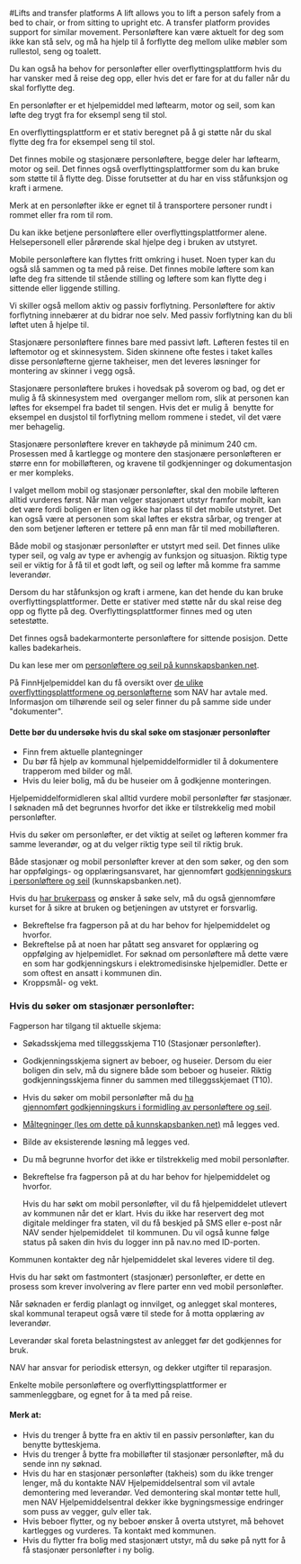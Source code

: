 #Lifts and transfer platforms
A lift allows you to lift a person safely from a bed to chair, or from sitting to upright etc. A transfer platform provides support for similar movement.
Personløftere kan være aktuelt for deg som ikke kan stå selv, og må ha hjelp til å forflytte deg mellom ulike møbler som rullestol, seng og toalett.

 Du kan også ha behov for personløfter eller overflyttingsplattform hvis du har vansker med å reise deg opp, eller hvis det er fare for at du faller når du skal forflytte deg.

 En personløfter er et hjelpemiddel med løftearm, motor og seil, som kan løfte deg trygt fra for eksempl seng til stol.

 En overflyttingsplattform er et stativ beregnet på å gi støtte når du skal flytte deg fra for eksempel seng til stol.

 Det finnes mobile og stasjonære personløftere, begge deler har løftearm, motor og seil. Det finnes også overflyttingsplattformer som du kan bruke som støtte til å flytte deg. Disse forutsetter at du har en viss ståfunksjon og kraft i armene.

 Merk at en personløfter ikke er egnet til å transportere personer rundt i rommet eller fra rom til rom.

 Du kan ikke betjene personløftere eller overflyttingsplattformer alene. Helsepersonell eller pårørende skal hjelpe deg i bruken av utstyret.

 Mobile personløftere kan flyttes fritt omkring i huset. Noen typer kan du også slå sammen og ta med på reise. Det finnes mobile løftere som kan løfte deg fra sittende til stående stilling og løftere som kan flytte deg i sittende eller liggende stilling.

 Vi skiller også mellom aktiv og passiv forflytning. Personløftere for aktiv forflytning innebærer at du bidrar noe selv. Med passiv forflytning kan du bli løftet uten å hjelpe til.

 Stasjonære personløftere finnes bare med passivt løft. Løfteren festes til en løftemotor og et skinnesystem. Siden skinnene ofte festes i taket kalles disse personløfterne gjerne takheiser, men det leveres løsninger for montering av skinner i vegg også.

 Stasjonære personløftere brukes i hovedsak på soverom og bad, og det er mulig å få skinnesystem med  overganger mellom rom, slik at personen kan løftes for eksempel fra badet til sengen. Hvis det er mulig å  benytte for eksempel en dusjstol til forflytning mellom rommene i stedet, vil det være mer behagelig.

 Stasjonære personløftere krever en takhøyde på minimum 240 cm. Prosessen med å kartlegge og montere den stasjonære personløfteren er større enn for mobilløfteren, og kravene til godkjenninger og dokumentasjon er mer kompleks.

 I valget mellom mobil og stasjonær personløfter, skal den mobile løfteren alltid vurderes først. Når man velger stasjonært utstyr framfor mobilt, kan det være fordi boligen er liten og ikke har plass til det mobile utstyret. Det kan også være at personen som skal løftes er ekstra sårbar, og trenger at den som betjener løfteren er tettere på enn man får til med mobilløfteren.

 Både mobil og stasjonær personløfter er utstyrt med seil. Det finnes ulike typer seil, og valg av type er avhengig av funksjon og situasjon. Riktig type seil er viktig for å få til et godt løft, og seil og løfter må komme fra samme leverandør.

 Dersom du har ståfunksjon og kraft i armene, kan det hende du kan bruke overflyttingsplattformer. Dette er stativer med støtte når du skal reise deg opp og flytte på deg. Overflyttingsplattformer finnes med og uten setestøtte.

 Det finnes også badekarmonterte personløftere for sittende posisjon. Dette kalles badekarheis.

 Du kan lese mer om [personløftere og seil på kunnskapsbanken.net](https://www.kunnskapsbanken.net/bolig/personlofter/).

 På FinnHjelpemiddel kan du få oversikt over [de ulike overflyttingsplattformene og personløfterne](https://finnhjelpemiddel.nav.no/rammeavtale/611b16c1-0e30-4093-851e-b6a5537cfc3e) som NAV har avtale med. Informasjon om tilhørende seil og seler finner du på samme side under "dokumenter".

 #### Dette bør du undersøke hvis du skal søke om stasjonær personløfter

 * Finn frem aktuelle plantegninger
* Du bør få hjelp av kommunal hjelpemiddelformidler til å dokumentere trapperom med bilder og mål.
* Hvis du leier bolig, må du be huseier om å godkjenne monteringen.

 Hjelpemiddelformidleren skal alltid vurdere mobil personløfter før stasjonær. I søknaden må det begrunnes hvorfor det ikke er tilstrekkelig med mobil personløfter.

 Hvis du søker om personløfter, er det viktig at seilet og løfteren kommer fra samme leverandør, og at du velger riktig type seil til riktig bruk.

 Både stasjonær og mobil personløfter krever at den som søker, og den som har oppfølgings- og opplæringsansvaret, har gjennomført [godkjenningskurs i personløftere og seil](https://www.kunnskapsbanken.net/kurs/godkjenningskurs-personlofter-og-seil/) (kunnskapsbanken.net). 

 Hvis du [har brukerpass](/no/person/hjelpemidler/hjelpemidler-og-tilrettelegging/brukermedvirkning/brukerpass) og ønsker å søke selv, må du også gjennomføre kurset for å sikre at bruken og betjeningen av utstyret er forsvarlig.

 * Bekreftelse fra fagperson på at du har behov for hjelpemiddelet og hvorfor.
* Bekreftelse på at noen har påtatt seg ansvaret for opplæring og oppfølging av hjelpemidlet. For søknad om personløftere må dette være en som har godkjenningskurs i elektromedisinske hjelpemidler. Dette er som oftest en ansatt i kommunen din.
* Kroppsmål- og vekt.

 ### Hvis du søker om stasjonær personløfter:

 Fagperson har tilgang til aktuelle skjema:

 * Søkadsskjema med tilleggsskjema T10 (Stasjonær personløfter).
* Godkjenningsskjema signert av beboer, og huseier. Dersom du eier boligen din selv, må du signere både som beboer og huseier. Riktig godkjenningsskjema finner du sammen med tilleggsskjemaet (T10).
* Hvis du søker om mobil personløfter må du [ha gjennomført godkjenningskurs i formidling av personløftere og seil](https://www.kunnskapsbanken.net/kurs/godkjenningskurs-personlofter-og-seil/).
* [Måltegninger (les om dette på kunnskapsbanken.net)](https://www.kunnskapsbanken.net/bolig/kjokken/) må legges ved.
* Bilde av eksisterende løsning må legges ved.
* Du må begrunne hvorfor det ikke er tilstrekkelig med mobil personløfter.
* Bekreftelse fra fagperson på at du har behov for hjelpemiddelet og hvorfor.

  Hvis du har søkt om mobil personløfter, vil du få hjelpemiddelet utlevert av kommunen når det er klart. Hvis du ikke har reservert deg mot digitale meldinger fra staten, vil du få beskjed på SMS eller e-post når NAV sender hjelpemiddelet  til kommunen. Du vil også kunne følge status på saken din hvis du logger inn på nav.no med ID-porten.

 Kommunen kontakter deg når hjelpemiddelet skal leveres videre til deg.

 Hvis du har søkt om fastmontert (stasjonær) personløfter, er dette en prosess som krever involvering av flere parter enn ved mobil personløfter.

 Når søknaden er ferdig planlagt og innvilget, og anlegget skal monteres, skal kommunal terapeut også være til stede for å motta opplæring av leverandør.

 Leverandør skal foreta belastningstest av anlegget før det godkjennes for bruk.

 NAV har ansvar for periodisk ettersyn, og dekker utgifter til reparasjon.

 Enkelte mobile personløftere og overflyttingsplattformer er sammenleggbare, og egnet for å ta med på reise.

 #### Merk at:

 * Hvis du trenger å bytte fra en aktiv til en passiv personløfter, kan du benytte bytteskjema.
* Hvis du trenger å bytte fra mobilløfter til stasjonær personløfter, må du sende inn ny søknad.
* Hvis du har en stasjonær personløfter (takheis) som du ikke trenger lenger, må du kontakte NAV Hjelpemiddelsentral som vil avtale demontering med leverandør. Ved demontering skal montør tette hull, men NAV Hjelpemiddelsentral dekker ikke bygningsmessige endringer som puss av vegger, gulv eller tak.
* Hvis beboer flytter, og ny beboer ønsker å overta utstyret, må behovet kartlegges og vurderes. Ta kontakt med kommunen.
* Hvis du flytter fra bolig med stasjonært utstyr, må du søke på nytt for å få stasjonær personløfter i ny bolig.

 